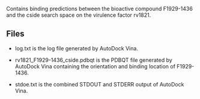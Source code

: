 Contains binding predictions between the bioactive compound F1929-1436 and the cside search space on the virulence factor rv1821.

## Files

- log.txt is the log file generated by AutoDock Vina.

- rv1821_F1929-1436_cside.pdbqt is the PDBQT file generated by AutoDock Vina containing the orientation and binding location of F1929-1436.

- stdoe.txt is the combined STDOUT and STDERR output of AutoDock Vina.

